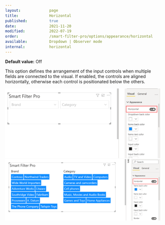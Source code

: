 ```yaml
---
layout:             page
title:              Horizontal
published:          true
date:               2021-11-20
modified:           2022-07-19
order:              /smart-filter-pro/options/appearance/horizontal
available:          Dropdown | Observer mode
internal:           horizontal
---
```


**Default value:** Off

This option defines the arrangement of the input controls when multiple fields are connected to the visual. If enabled, the controls are aligned horizontally, otherwise each control is positionated below the others.

<img src="images/appearance-horizontal-on-dropdown.png" width="600">   

<img src="images/appearance-horizontal-on-observermode.png" width="600"> 